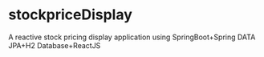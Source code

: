 # stockpriceDisplay
A reactive stock pricing display application using SpringBoot+Spring DATA JPA+H2 Database+ReactJS
